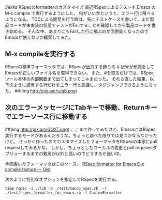 *Sekka* RSpecのformatterのカスタマイズ
最近RSpecによるテストを Emacs の M-x compile で実行するようにした。
何がいいかというと、エラー行に飛べるようになる。
TDDによる開発を行う時は、先にテストケースを書いて、まだ製品コードが未実装の状態でテストがFailすることを確認してから製品コードを書き始める。
そんな中、あまりにもFailした行に飛ぶのが面倒臭くなったのでEmacsが使えないか模索してみた。

## M-x compileを実行する

RSpecの標準フォーマッタでは、RSpecが出力する飾りの # 記号が邪魔をしてEmacsが正しいファイル名を取得できない。
また、#を取るだけでは、RSpecツール本体の内部関数まで出てしまってじゃまだった。
それら直した結果、以下のように該当する行だけをエラー行と認識し、タグジャンプできるようになった。
##(img http://pix.am/yJg6.png)
## 次のエラーメッセージにTabキーで移動、Returnキーでエラーソース行に移動する
##(img http://pix.am/GOXT.png)
ここまで作ってみたけど、EmacsにはRSpec実行するモードがあるんだろうな。ちょっと調べた限りでは見つかならなかったけど。
せっかく作ったのでカスタマイズしたフォーマッタをRSpecの本家にpull requestしてみるかな。
しかし、ちょっとしたローカルの変更とpull requsestダブリューするまでの敷居が以外と高いのでどうするか迷い中。

今回書いたフォーマッタはこのソース。
[RSpec formatter for Emacs E-x compile feature — Gist](http://gist.github.com/1163731#file_rspec_formatter_for_emacs.rb)

次のように特別なオプションを指定してRSpecを実行する。
```
time rspec -I ./lib -b ./test/nendo_spec.rb  -r ./test/rspec_formatter_for_emacs.rb -f CustomFormatter
```
